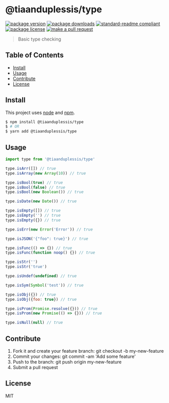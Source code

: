 
# @tiaanduplessis/type
[![package version](https://img.shields.io/npm/v/@tiaanduplessis/type.svg?style=flat-square)](https://npmjs.org/package/@tiaanduplessis/type)
[![package downloads](https://img.shields.io/npm/dm/@tiaanduplessis/type.svg?style=flat-square)](https://npmjs.org/package/@tiaanduplessis/type)
[![standard-readme compliant](https://img.shields.io/badge/readme%20style-standard-brightgreen.svg?style=flat-square)](https://github.com/RichardLitt/standard-readme)
[![package license](https://img.shields.io/npm/l/@tiaanduplessis/type.svg?style=flat-square)](https://npmjs.org/package/@tiaanduplessis/type)
[![make a pull request](https://img.shields.io/badge/PRs-welcome-brightgreen.svg?style=flat-square)](http://makeapullrequest.com)

> Basic type checking

## Table of Contents

- [Install](#install)
- [Usage](#usage)
- [Contribute](#contribute)
- [License](#License)

## Install

This project uses [node](https://nodejs.org) and [npm](https://www.npmjs.com). 

```sh
$ npm install @tiaanduplessis/type
$ # OR
$ yarn add @tiaanduplessis/type
```

## Usage

```js
import type from '@tiaanduplessis/type'

type.isArr([]) // true
type.isArray(new Array(10)) // true

type.isBool(true) // true
type.isBool(false) // true
type.isBool(new Boolean()) // true

type.isDate(new Date()) // true

type.isEmpty([]) // true
type.isEmpty('') // true
type.isEmpty({}) // true

type.isErr(new Error('Error')) // true

type.isJSON('{"foo": true}') // true

type.isFunc(() => {}) // true
type.isFunc(function noop() {}) // true

type.isStr('')
type.isStr('true')

type.isUndef(undefined) // true

type.isSym(Symbol('test')) // true

type.isObj({}) // true
type.isObj({foo: true}) // true

type.isProm(Promise.resolve({})) // true
type.isProm(new Promise(() => {})) // true

type.isNull(null) // true
```

## Contribute

1. Fork it and create your feature branch: git checkout -b my-new-feature
2. Commit your changes: git commit -am 'Add some feature'
3. Push to the branch: git push origin my-new-feature 
4. Submit a pull request

## License

MIT
    